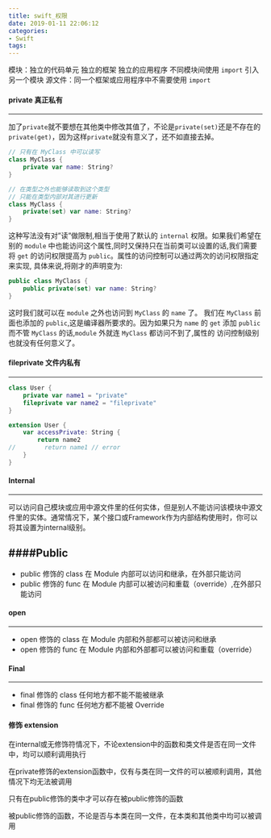 ```yaml
---
title: swift_权限
date: 2019-01-11 22:06:12
categories:
- Swift
tags:
---
```


模块：独立的代码单元 独立的框架 独立的应用程序 不同模块间使用 `import` 引入另一个模块
源文件：同一个框架或应用程序中不需要使用 `import `

#### private 真正私有
---

加了`private`就不要想在其他类中修改其值了，不论是`private(set)`还是不存在的`private(get)`，因为这样`private`就没有意义了，还不如直接去掉。
```swift
// 只有在 MyClass 中可以读写
class MyClass {
    private var name: String?
}
```
```swift
// 在类型之外也能够读取到这个类型
// 只能在类型内部对其进行更新
class MyClass {
    private(set) var name: String?
}
```
这种写法没有对”读”做限制,相当于使用了默认的 `internal` 权限。如果我们希望在别的 `module` 中也能访问这个属性,同时又保持只在当前类可以设置的话,我们需要将 `get` 的访问权限提高为 `public`。属性的访问控制可以通过两次的访问权限指定来实现, 具体来说,将刚才的声明变为: 
```swift
public class MyClass {
    public private(set) var name: String?
}
```
这时我们就可以在 `module` 之外也访问到 `MyClass` 的 `name` 了。 
我们在 `MyClass` 前面也添加的 `public`,这是编译器所要求的。因为如果只为 `name` 的 `get` 添加 `public` 而不管 `MyClass` 的话,`module` 外就连 `MyClass` 都访问不到了,属性的 访问控制级别也就没有任何意义了。


#### fileprivate 文件内私有
---
```swift
class User {
    private var name1 = "private"
    fileprivate var name2 = "fileprivate"
}

extension User {
    var accessPrivate: String {
        return name2
//        return name1 // error
    }
}
```

#### Internal
---

可以访问自己模块或应用中源文件里的任何实体，但是别人不能访问该模块中源文件里的实体。通常情况下，某个接口或Framework作为内部结构使用时，你可以将其设置为internal级别。

####Public 
---

* public 修饰的 class 在 Module 内部可以访问和继承，在外部只能访问
* public 修饰的 func 在 Module 内部可以被访问和重载（override）,在外部只能访问

#### open
---

* open 修饰的 class 在 Module 内部和外部都可以被访问和继承
* open 修饰的 func 在 Module 内部和外部都可以被访问和重载（override）

#### Final
---

* final 修饰的 class 任何地方都不能不能被继承
* final 修饰的 func 任何地方都不能被 Override





#### 修饰 extension

在internal或无修饰符情况下，不论extension中的函数和类文件是否在同一文件中，均可以顺利调用执行

在private修饰的extension函数中，仅有与类在同一文件的可以被顺利调用，其他情况下均无法被调用

只有在public修饰的类中才可以存在被public修饰的函数

被public修饰的函数，不论是否与本类在同一文件，在本类和其他类中均可以被调用